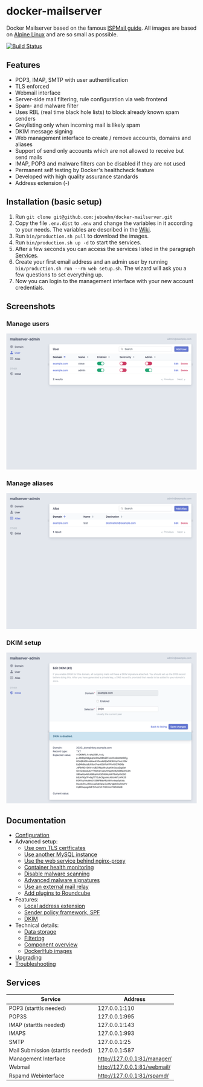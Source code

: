 docker-mailserver
=================

Docker Mailserver based on the famous [ISPMail guide](https://workaround.org/ispmail/).
All images are based on [Alpine Linux](https://alpinelinux.org) and are so small as possible.

[![Build Status](https://travis-ci.org/jeboehm/docker-mailserver.svg?branch=master)](https://travis-ci.org/jeboehm/docker-mailserver)

Features
--------

- POP3, IMAP, SMTP with user authentification
- TLS enforced
- Webmail interface
- Server-side mail filtering, rule configuration via web frontend
- Spam- and malware filter
- Uses RBL (real time black hole lists) to block already known spam senders
- Greylisting only when incoming mail is likely spam
- DKIM message signing
- Web management interface to create / remove accounts, domains and aliases
- Support of send only accounts which are not allowed to receive but send mails
- IMAP, POP3 and malware filters can be disabled if they are not used
- Permanent self testing by Docker's healthcheck feature
- Developed with high quality assurance standards
- Address extension (-)

Installation (basic setup)
--------------------------

1. Run ```git clone git@github.com:jeboehm/docker-mailserver.git```
2. Copy the file `.env.dist` to `.env` and change the variables in it according to your needs.
   The variables are described in the [Wiki](https://github.com/jeboehm/docker-mailserver/wiki/Configuration-variables).
3. Run ```bin/production.sh pull``` to download the images.
4. Run ```bin/production.sh up -d``` to start the services.
5. After a few seconds you can access the services listed in the paragraph [Services](#Services).
6. Create your first email address and an admin user by running ```bin/production.sh run --rm web setup.sh```.
   The wizard will ask you a few questions to set everything up.
8. Now you can login to the management interface with your new account credentials.

Screenshots
-----------

### Manage users

![User overview](https://raw.githubusercontent.com/jeboehm/mailserver-admin/master/.github/screenshots/user.png)

### Manage aliases

![Alias overview](https://raw.githubusercontent.com/jeboehm/mailserver-admin/master/.github/screenshots/alias.png)

### DKIM setup

![DKIM setup](https://raw.githubusercontent.com/jeboehm/mailserver-admin/master/.github/screenshots/dkim_edit.png)

Documentation
-------------

- [Configuration](https://github.com/jeboehm/docker-mailserver/wiki/Configuration-variables)
- Advanced setup:
  - [Use own TLS certficates](https://github.com/jeboehm/docker-mailserver/wiki/Howto:-Use-Your-Own-TLS-Certificates)
  - [Use another MySQL instance](https://github.com/jeboehm/docker-mailserver/wiki/Howto:-Use-Another-MySQL-Instance)
  - [Use the web service behind nginx-proxy](https://github.com/jeboehm/docker-mailserver/wiki/Howto:-Use-The-Web-Service-Behind-nginx-proxy)
  - [Container health monitoring](https://github.com/jeboehm/docker-mailserver/wiki/Howto:-Container-Health-Monitoring)
  - [Disable malware scanning](https://github.com/jeboehm/docker-mailserver/wiki/Howto:-Disable-Malware-Scanning)
  - [Advanced malware signatures](https://github.com/jeboehm/docker-mailserver/wiki/Howto:-Advanced-Malware-Signatures)
  - [Use an external mail relay](https://github.com/jeboehm/docker-mailserver/wiki/Howto:-Use-External-Mail-Relay-For-Sending-Mails)
  - [Add plugins to Roundcube](https://github.com/jeboehm/docker-mailserver/wiki/Howto:-Add-Plugins-To-Roundcube-Webmail)
- Features:
  - [Local address extension](https://github.com/jeboehm/docker-mailserver/wiki/Feature:-Local-Address-Extension)
  - [Sender policy framework, SPF](https://github.com/jeboehm/docker-mailserver/wiki/Feature:-Sender-Policy-Framework-(SPF))
  - [DKIM](https://github.com/jeboehm/docker-mailserver/wiki/Feature:-DKIM)
- Technical details:
  - [Data storage](https://github.com/jeboehm/docker-mailserver/wiki/Info:-Volume-Management-(Where-Is-My-Data%3F))
  - [Filtering](https://github.com/jeboehm/docker-mailserver/wiki/Info:-Mail-Filtering)
  - [Component overview](https://github.com/jeboehm/docker-mailserver/wiki/Info:-Component-Overview)
  - [DockerHub images](https://github.com/jeboehm/docker-mailserver/wiki/Info:-Images-On-DockerHub)
- [Upgrading](https://github.com/jeboehm/docker-mailserver/wiki/Upgrading)
- [Troubleshooting](https://github.com/jeboehm/docker-mailserver/wiki/Troubleshooting)

Services
--------

| Service                           | Address                      |
| --------------------------------- | ---------------------------- |
| POP3 (starttls needed)            | 127.0.0.1:110                |
| POP3S                             | 127.0.0.1:995                |
| IMAP (starttls needed)            | 127.0.0.1:143                |
| IMAPS                             | 127.0.0.1:993                |
| SMTP                              | 127.0.0.1:25                 |
| Mail Submission (starttls needed) | 127.0.0.1:587                |
| Management Interface              | http://127.0.0.1:81/manager/ |
| Webmail                           | http://127.0.0.1:81/webmail/ |
| Rspamd Webinterface               | http://127.0.0.1:81/rspamd/  |
